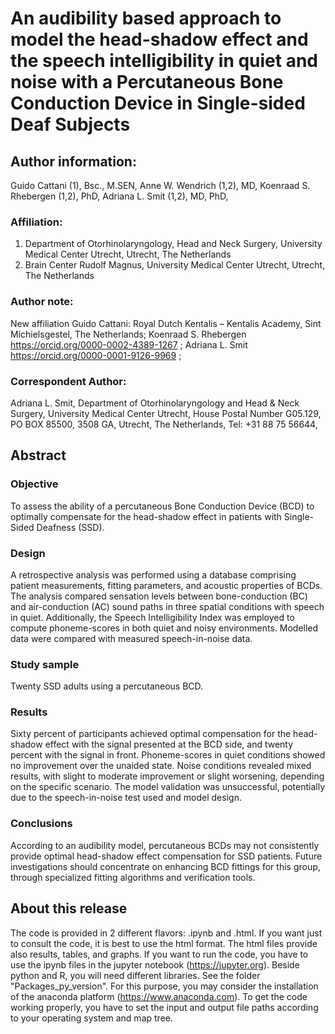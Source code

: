 # An audibility based approach to model the head-shadow effect and the speech intelligibility in quiet and noise with a Percutaneous Bone Conduction Device in Single-sided Deaf Subjects  


## Author information:
Guido Cattani (1), Bsc., M.SEN, 
Anne W. Wendrich (1,2), MD, 
Koenraad S. Rhebergen (1,2), PhD, 
Adriana L. Smit (1,2),  MD, PhD, 

### Affiliation:
1. Department of Otorhinolaryngology, Head and Neck Surgery, University Medical Center Utrecht, Utrecht, The Netherlands
2. Brain Center Rudolf Magnus, University Medical Center Utrecht, Utrecht, The Netherlands 

### Author note:
New affiliation Guido Cattani: Royal Dutch Kentalis – Kentalis Academy, Sint Michielsgestel, The Netherlands; 
Koenraad S. Rhebergen 			    https://orcid.org/0000-0002-4389-1267 ; 
Adriana L. Smit 					https://orcid.org/0000-0001-9126-9969  ;

### Correspondent Author: 
Adriana L. Smit,
Department of Otorhinolaryngology and Head & Neck Surgery,
University Medical Center Utrecht,
House Postal Number G05.129,
PO BOX 85500, 3508 GA,
Utrecht, The Netherlands,
Tel: +31 88 75 56644,


## Abstract
### Objective 
To assess the ability of a percutaneous Bone Conduction Device (BCD) to optimally compensate for the head-shadow effect in patients with Single-Sided Deafness (SSD).
### Design
A retrospective analysis was performed using a database comprising patient measurements, fitting parameters, and acoustic properties of BCDs. The analysis compared sensation levels between bone-conduction (BC) and air-conduction (AC) sound paths in three spatial conditions with speech in quiet. Additionally, the Speech Intelligibility Index was employed to compute phoneme-scores in both quiet and noisy environments. Modelled data were compared with measured speech-in-noise data.
### Study sample 
Twenty SSD adults using a percutaneous BCD.
### Results 
Sixty percent of participants achieved optimal compensation for the head-shadow effect with the signal presented at the BCD side, and twenty percent with the signal in front. Phoneme-scores in quiet conditions showed no improvement over the unaided state. Noise conditions revealed mixed results, with slight to moderate improvement or slight worsening, depending on the specific scenario. The model validation was unsuccessful, potentially due to the speech-in-noise test used and model design. 
### Conclusions 
According to an audibility model, percutaneous BCDs may not consistently provide optimal head-shadow effect compensation for SSD patients. Future investigations should concentrate on enhancing BCD fittings for this group, through specialized fitting algorithms and verification tools.


## About this release 
The code is provided in 2 different flavors: .ipynb and .html. If you want just to consult the code, it is best to use the html format. The html files provide also results, tables, and graphs. If you want to run the code, you have to use the ipynb files in the jupyter notebook (https://jupyter.org). Beside python and R, you will need different libraries. See the folder "Packages_py_version". For this purpose, you may consider the installation of the anaconda platform (https://www.anaconda.com). To get the code working properly, you have to set the input and output file paths according to your operating system and map tree. 

